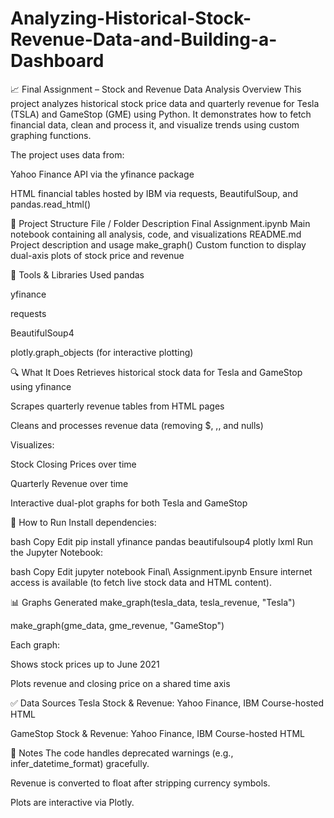 # Analyzing-Historical-Stock-Revenue-Data-and-Building-a-Dashboard
📈 Final Assignment – Stock and Revenue Data Analysis
Overview
This project analyzes historical stock price data and quarterly revenue for Tesla (TSLA) and GameStop (GME) using Python. It demonstrates how to fetch financial data, clean and process it, and visualize trends using custom graphing functions.

The project uses data from:

Yahoo Finance API via the yfinance package

HTML financial tables hosted by IBM via requests, BeautifulSoup, and pandas.read_html()

📂 Project Structure
File / Folder	Description
Final Assignment.ipynb	Main notebook containing all analysis, code, and visualizations
README.md	Project description and usage
make_graph()	Custom function to display dual-axis plots of stock price and revenue

🔧 Tools & Libraries Used
pandas

yfinance

requests

BeautifulSoup4

plotly.graph_objects (for interactive plotting)

🔍 What It Does
Retrieves historical stock data for Tesla and GameStop using yfinance

Scrapes quarterly revenue tables from HTML pages

Cleans and processes revenue data (removing $, ,, and nulls)

Visualizes:

Stock Closing Prices over time

Quarterly Revenue over time

Interactive dual-plot graphs for both Tesla and GameStop

🧪 How to Run
Install dependencies:

bash
Copy
Edit
pip install yfinance pandas beautifulsoup4 plotly lxml
Run the Jupyter Notebook:

bash
Copy
Edit
jupyter notebook Final\ Assignment.ipynb
Ensure internet access is available (to fetch live stock data and HTML content).

📊 Graphs Generated
make_graph(tesla_data, tesla_revenue, "Tesla")

make_graph(gme_data, gme_revenue, "GameStop")

Each graph:

Shows stock prices up to June 2021

Plots revenue and closing price on a shared time axis

✅ Data Sources
Tesla Stock & Revenue: Yahoo Finance, IBM Course-hosted HTML

GameStop Stock & Revenue: Yahoo Finance, IBM Course-hosted HTML

📌 Notes
The code handles deprecated warnings (e.g., infer_datetime_format) gracefully.

Revenue is converted to float after stripping currency symbols.

Plots are interactive via Plotly.

